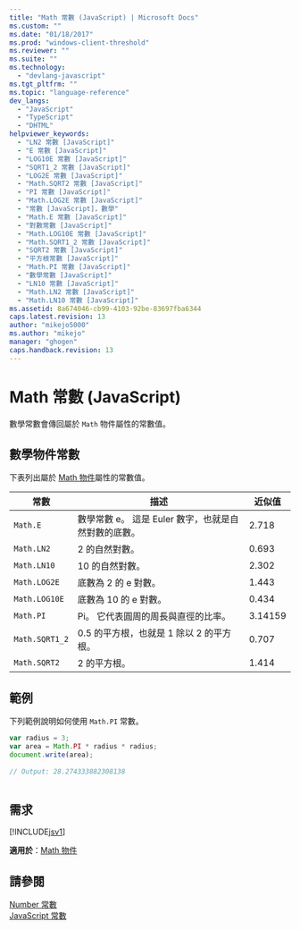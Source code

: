 ```yaml
---
title: "Math 常數 (JavaScript) | Microsoft Docs"
ms.custom: ""
ms.date: "01/18/2017"
ms.prod: "windows-client-threshold"
ms.reviewer: ""
ms.suite: ""
ms.technology: 
  - "devlang-javascript"
ms.tgt_pltfrm: ""
ms.topic: "language-reference"
dev_langs: 
  - "JavaScript"
  - "TypeScript"
  - "DHTML"
helpviewer_keywords: 
  - "LN2 常數 [JavaScript]"
  - "E 常數 [JavaScript]"
  - "LOG10E 常數 [JavaScript]"
  - "SQRT1_2 常數 [JavaScript]"
  - "LOG2E 常數 [JavaScript]"
  - "Math.SQRT2 常數 [JavaScript]"
  - "PI 常數 [JavaScript]"
  - "Math.LOG2E 常數 [JavaScript]"
  - "常數 [JavaScript]，數學"
  - "Math.E 常數 [JavaScript]"
  - "對數常數 [JavaScript]"
  - "Math.LOG10E 常數 [JavaScript]"
  - "Math.SQRT1_2 常數 [JavaScript]"
  - "SQRT2 常數 [JavaScript]"
  - "平方根常數 [JavaScript]"
  - "Math.PI 常數 [JavaScript]"
  - "數學常數 [JavaScript]"
  - "LN10 常數 [JavaScript]"
  - "Math.LN2 常數 [JavaScript]"
  - "Math.LN10 常數 [JavaScript]"
ms.assetid: 8a674046-cb99-4103-92be-83697fba6344
caps.latest.revision: 13
author: "mikejo5000"
ms.author: "mikejo"
manager: "ghogen"
caps.handback.revision: 13
---
```

# Math 常數 (JavaScript)
數學常數會傳回屬於 `Math` 物件屬性的常數值。  
  
## 數學物件常數  
 下表列出屬於 [Math 物件](../../javascript/reference/math-object-javascript.md)屬性的常數值。  
  
|常數|描述|近似值|  
|--------|--------|---------|  
|`Math.E`|數學常數 e。  這是 Euler 數字，也就是自然對數的底數。|2.718|  
|`Math.LN2`|2 的自然對數。|0.693|  
|`Math.LN10`|10 的自然對數。|2.302|  
|`Math.LOG2E`|底數為 2 的 e 對數。|1.443|  
|`Math.LOG10E`|底數為 10 的 e 對數。|0.434|  
|`Math.PI`|Pi。  它代表圓周的周長與直徑的比率。|3.14159|  
|`Math.SQRT1_2`|0.5 的平方根，也就是 1 除以 2 的平方根。|0.707|  
|`Math.SQRT2`|2 的平方根。|1.414|  
  
## 範例  
 下列範例說明如何使用 `Math.PI` 常數。  
  
```javascript  
var radius = 3;  
var area = Math.PI * radius * radius;  
document.write(area);  
  
// Output: 28.274333882308138  
  
```  
  
## 需求  
 [!INCLUDE[jsv1](../../javascript/misc/includes/jsv1-md.md)]  
  
 **適用於**：[Math 物件](../../javascript/reference/math-object-javascript.md)  
  
## 請參閱  
 [Number 常數](../../javascript/reference/number-constants-javascript.md)   
 [JavaScript 常數](../../javascript/reference/javascript-constants.md)